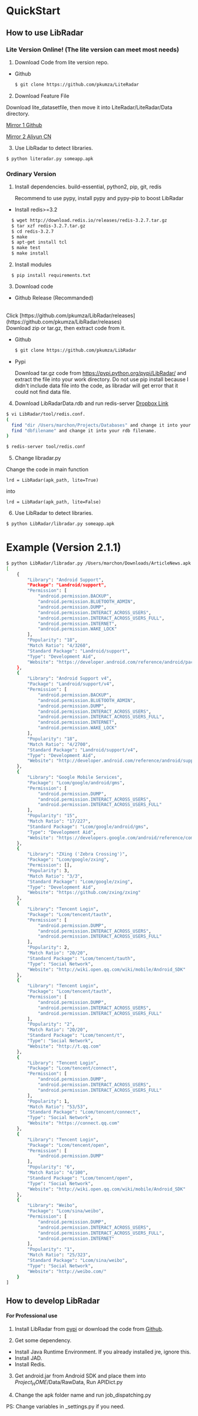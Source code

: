 # QuickStart

## How to use LibRadar

### Lite Version Online! (The lite version can meet most needs)

1. Download Code from lite version repo.
 - Github
   ```bash
   $ git clone https://github.com/pkumza/LiteRadar
   ```

2. Download Feature File

  Download lite_datasetfile, then move it into LiteRadar/LiteRadar/Data directory.

  [Mirror 1 Github](https://github.com/pkumza/Data_for_LibRadar/blob/master/lite_dataset_10.csv)

  [Mirror 2 Aliyun CN](http://lxwiki.oss-cn-beijing.aliyuncs.com/lite_dataset_10.csv)

3. Use LibRadar to detect libraries.

  ```bash
  $ python literadar.py someapp.apk
  ```

### Ordinary Version

1. Install dependencies. build-essential, python2, pip, git, redis

   Recommend to use pypy, install pypy and pypy-pip to boost LibRadar

  - Install redis>=3.2
  ```bash
    $ wget http://download.redis.io/releases/redis-3.2.7.tar.gz
	$ tar xzf redis-3.2.7.tar.gz
	$ cd redis-3.2.7
	$ make
	$ apt-get install tcl
	$ make test
	$ make install
  ```

2. Install modules

  ```
    $ pip install requirements.txt
  ```

3. Download code

 * Github Release (Recommanded)
 <br/>
 Click [https://github.com/pkumza/LibRadar/releases](https://github.com/pkumza/LibRadar/releases)
 <br/>
 Download zip or tar.gz, then extract code from it.

 - Github
   ```bash
   $ git clone https://github.com/pkumza/LibRadar
   ```

 - Pypi

   Download tar.gz code from https://pypi.python.org/pypi/LibRadar/ and extract the file into your work directory.
   Do not use pip install because I didn't include data file into the code, as libradar will get error that it could not
   find data file.

4. Download LibRadarData.rdb and run redis-server
  [Dropbox Link](https://www.dropbox.com/s/w31gig6msdo3cdy/dump-20170515-shrink.rdb.tar.gz?dl=0)

  ```bash
  $ vi LibRadar/tool/redis.conf.
  (
    find "dir /Users/marchon/Projects/Databases" and change it into your rdb path.
    find "dbfilename" and change it into your rdb filename.
  )

  $ redis-server tool/redis.conf
  ```

5. Change libradar.py

  Change the code in main function

  ```
  lrd = LibRadar(apk_path, lite=True)
  ```

  into

  ```
  lrd = LibRadar(apk_path, lite=False)
  ```

6. Use LibRadar to detect libraries.

  ```bash
  $ python LibRadar/libradar.py someapp.apk
  ```

# Example (Version 2.1.1)

```bash
$ python LibRadar/libradar.py /Users/marchon/Downloads/ArticleNews.apk
[
    {
        "Library": "Android Support",
        "Package": "Landroid/support",
        "Permission": [
            "android.permission.BACKUP",
            "android.permission.BLUETOOTH_ADMIN",
            "android.permission.DUMP",
            "android.permission.INTERACT_ACROSS_USERS",
            "android.permission.INTERACT_ACROSS_USERS_FULL",
            "android.permission.INTERNET",
            "android.permission.WAKE_LOCK"
        ],
        "Popularity": "18",
        "Match Ratio": "4/3260",
        "Standard Package": "Landroid/support",
        "Type": "Development Aid",
        "Website": "https://developer.android.com/reference/android/package-summary.html"
    },
    {
        "Library": "Android Support v4",
        "Package": "Landroid/support/v4",
        "Permission": [
            "android.permission.BACKUP",
            "android.permission.BLUETOOTH_ADMIN",
            "android.permission.DUMP",
            "android.permission.INTERACT_ACROSS_USERS",
            "android.permission.INTERACT_ACROSS_USERS_FULL",
            "android.permission.INTERNET",
            "android.permission.WAKE_LOCK"
        ],
        "Popularity": "18",
        "Match Ratio": "4/2700",
        "Standard Package": "Landroid/support/v4",
        "Type": "Development Aid",
        "Website": "http://developer.android.com/reference/android/support/v4/app/package-summary.html"
    },
    {
        "Library": "Google Mobile Services",
        "Package": "Lcom/google/android/gms",
        "Permission": [
            "android.permission.DUMP",
            "android.permission.INTERACT_ACROSS_USERS",
            "android.permission.INTERACT_ACROSS_USERS_FULL"
        ],
        "Popularity": "15",
        "Match Ratio": "17/227",
        "Standard Package": "Lcom/google/android/gms",
        "Type": "Development Aid",
        "Website": "https://developers.google.com/android/reference/com/google/android/gms/package-summary"
    },
    {
        "Library": "ZXing ('Zebra Crossing')",
        "Package": "Lcom/google/zxing",
        "Permission": [],
        "Popularity": 3,
        "Match Ratio": "3/3",
        "Standard Package": "Lcom/google/zxing",
        "Type": "Development Aid",
        "Website": "https://github.com/zxing/zxing"
    },
    {
        "Library": "Tencent Login",
        "Package": "Lcom/tencent/tauth",
        "Permission": [
            "android.permission.DUMP",
            "android.permission.INTERACT_ACROSS_USERS",
            "android.permission.INTERACT_ACROSS_USERS_FULL"
        ],
        "Popularity": 2,
        "Match Ratio": "20/20",
        "Standard Package": "Lcom/tencent/tauth",
        "Type": "Social Network",
        "Website": "http://wiki.open.qq.com/wiki/mobile/Android_SDK"
    },
    {
        "Library": "Tencent Login",
        "Package": "Lcom/tencent/tauth",
        "Permission": [
            "android.permission.DUMP",
            "android.permission.INTERACT_ACROSS_USERS",
            "android.permission.INTERACT_ACROSS_USERS_FULL"
        ],
        "Popularity": "2",
        "Match Ratio": "20/20",
        "Standard Package": "Lcom/tencent/t",
        "Type": "Social Network",
        "Website": "http://t.qq.com"
    },
    {
        "Library": "Tencent Login",
        "Package": "Lcom/tencent/connect",
        "Permission": [
            "android.permission.DUMP",
            "android.permission.INTERACT_ACROSS_USERS",
            "android.permission.INTERACT_ACROSS_USERS_FULL"
        ],
        "Popularity": 1,
        "Match Ratio": "53/53",
        "Standard Package": "Lcom/tencent/connect",
        "Type": "Social Network",
        "Website": "https://connect.qq.com"
    },
    {
        "Library": "Tencent Login",
        "Package": "Lcom/tencent/open",
        "Permission": [
            "android.permission.DUMP"
        ],
        "Popularity": "6",
        "Match Ratio": "4/100",
        "Standard Package": "Lcom/tencent/open",
        "Type": "Social Network",
        "Website": "http://wiki.open.qq.com/wiki/mobile/Android_SDK"
    },
    {
        "Library": "Weibo",
        "Package": "Lcom/sina/weibo",
        "Permission": [
            "android.permission.DUMP",
            "android.permission.INTERACT_ACROSS_USERS",
            "android.permission.INTERACT_ACROSS_USERS_FULL",
            "android.permission.INTERNET"
        ],
        "Popularity": "1",
        "Match Ratio": "25/323",
        "Standard Package": "Lcom/sina/weibo",
        "Type": "Social Network",
        "Website": "http://weibo.com/"
    }
]

```

## How to develop LibRadar

#### For Professional use

1. Install LibRadar from [pypi](https://pypi.python.org/pypi/LibRadar) or download the code from [Github](http://github.com/pkumza/LibRadar).

2. Get some dependency.
 - Install Java Runtime Environment. If you already installed jre, ignore this.
 - Install JAD.
 - Install Redis.

3. Get android.jar from Android SDK and place them into $Project_HOME$/Data/RawData, Run APIDict.py

4. Change the apk folder name and run job_dispatching.py

PS: Change variables in _settings.py if you need.
